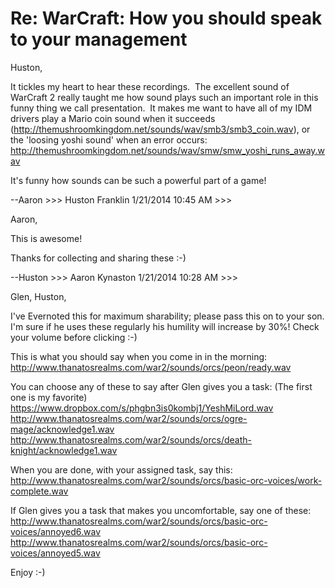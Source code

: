 # Re: WarCraft: How you should speak to your management

Huston,

It tickles my heart to hear these recordings.  The excellent sound of WarCraft 2 really taught me how sound plays such an important role in this funny thing we call presentation.  It makes me want to have all of my IDM drivers play a Mario coin sound when it succeeds (<http://themushroomkingdom.net/sounds/wav/smb3/smb3_coin.wav>), or the 'loosing yoshi sound' when an error occurs: <http://themushroomkingdom.net/sounds/wav/smw/smw_yoshi_runs_away.wav>

It's funny how sounds can be such a powerful part of a game!

\--Aaron
\>>> Huston Franklin 1/21/2014 10:45 AM >>>

Aaron,

This is awesome!

Thanks for collecting and sharing these :-)

\--Huston
\>>> Aaron Kynaston 1/21/2014 10:28 AM >>>

Glen, Huston,

I've Evernoted this for maximum sharability; please pass this on to your son. I'm sure if he uses these regularly his humility will increase by 30%! Check your volume before clicking :-)

This is what you should say when you come in in the morning:
<http://www.thanatosrealms.com/war2/sounds/orcs/peon/ready.wav>

You can choose any of these to say after Glen gives you a task:
(The first one is my favorite)
<https://www.dropbox.com/s/phgbn3is0kombj1/YeshMiLord.wav>
<http://www.thanatosrealms.com/war2/sounds/orcs/ogre-mage/acknowledge1.wav>
<http://www.thanatosrealms.com/war2/sounds/orcs/death-knight/acknowledge1.wav>

When you are done, with your assigned task, say this:
<http://www.thanatosrealms.com/war2/sounds/orcs/basic-orc-voices/work-complete.wav>

If Glen gives you a task that makes you uncomfortable, say one of these:
<http://www.thanatosrealms.com/war2/sounds/orcs/basic-orc-voices/annoyed6.wav>
<http://www.thanatosrealms.com/war2/sounds/orcs/basic-orc-voices/annoyed5.wav>

Enjoy :-)
